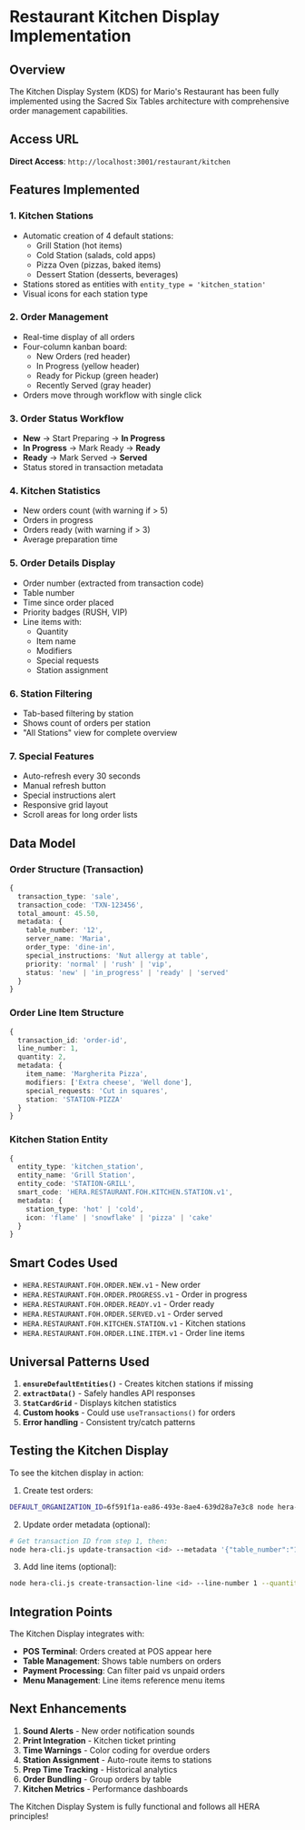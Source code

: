 # Restaurant Kitchen Display Implementation

## Overview

The Kitchen Display System (KDS) for Mario's Restaurant has been fully implemented using the Sacred Six Tables architecture with comprehensive order management capabilities.

## Access URL

**Direct Access**: `http://localhost:3001/restaurant/kitchen`

## Features Implemented

### 1. **Kitchen Stations**
- Automatic creation of 4 default stations:
  - Grill Station (hot items)
  - Cold Station (salads, cold apps)
  - Pizza Oven (pizzas, baked items)
  - Dessert Station (desserts, beverages)
- Stations stored as entities with `entity_type = 'kitchen_station'`
- Visual icons for each station type

### 2. **Order Management**
- Real-time display of all orders
- Four-column kanban board:
  - New Orders (red header)
  - In Progress (yellow header)
  - Ready for Pickup (green header)
  - Recently Served (gray header)
- Orders move through workflow with single click

### 3. **Order Status Workflow**
- **New** → Start Preparing → **In Progress**
- **In Progress** → Mark Ready → **Ready**
- **Ready** → Mark Served → **Served**
- Status stored in transaction metadata

### 4. **Kitchen Statistics**
- New orders count (with warning if > 5)
- Orders in progress
- Orders ready (with warning if > 3)
- Average preparation time

### 5. **Order Details Display**
- Order number (extracted from transaction code)
- Table number
- Time since order placed
- Priority badges (RUSH, VIP)
- Line items with:
  - Quantity
  - Item name
  - Modifiers
  - Special requests
  - Station assignment

### 6. **Station Filtering**
- Tab-based filtering by station
- Shows count of orders per station
- "All Stations" view for complete overview

### 7. **Special Features**
- Auto-refresh every 30 seconds
- Manual refresh button
- Special instructions alert
- Responsive grid layout
- Scroll areas for long order lists

## Data Model

### Order Structure (Transaction)
```typescript
{
  transaction_type: 'sale',
  transaction_code: 'TXN-123456',
  total_amount: 45.50,
  metadata: {
    table_number: '12',
    server_name: 'Maria',
    order_type: 'dine-in',
    special_instructions: 'Nut allergy at table',
    priority: 'normal' | 'rush' | 'vip',
    status: 'new' | 'in_progress' | 'ready' | 'served'
  }
}
```

### Order Line Item Structure
```typescript
{
  transaction_id: 'order-id',
  line_number: 1,
  quantity: 2,
  metadata: {
    item_name: 'Margherita Pizza',
    modifiers: ['Extra cheese', 'Well done'],
    special_requests: 'Cut in squares',
    station: 'STATION-PIZZA'
  }
}
```

### Kitchen Station Entity
```typescript
{
  entity_type: 'kitchen_station',
  entity_name: 'Grill Station',
  entity_code: 'STATION-GRILL',
  smart_code: 'HERA.RESTAURANT.FOH.KITCHEN.STATION.v1',
  metadata: {
    station_type: 'hot' | 'cold',
    icon: 'flame' | 'snowflake' | 'pizza' | 'cake'
  }
}
```

## Smart Codes Used

- `HERA.RESTAURANT.FOH.ORDER.NEW.v1` - New order
- `HERA.RESTAURANT.FOH.ORDER.PROGRESS.v1` - Order in progress
- `HERA.RESTAURANT.FOH.ORDER.READY.v1` - Order ready
- `HERA.RESTAURANT.FOH.ORDER.SERVED.v1` - Order served
- `HERA.RESTAURANT.FOH.KITCHEN.STATION.v1` - Kitchen stations
- `HERA.RESTAURANT.FOH.ORDER.LINE.ITEM.v1` - Order line items

## Universal Patterns Used

1. **`ensureDefaultEntities()`** - Creates kitchen stations if missing
2. **`extractData()`** - Safely handles API responses
3. **`StatCardGrid`** - Displays kitchen statistics
4. **Custom hooks** - Could use `useTransactions()` for orders
5. **Error handling** - Consistent try/catch patterns

## Testing the Kitchen Display

To see the kitchen display in action:

1. Create test orders:
```bash
DEFAULT_ORGANIZATION_ID=6f591f1a-ea86-493e-8ae4-639d28a7e3c8 node hera-cli.js create-transaction sale 45.50
```

2. Update order metadata (optional):
```bash
# Get transaction ID from step 1, then:
node hera-cli.js update-transaction <id> --metadata '{"table_number":"12","status":"new","priority":"rush"}'
```

3. Add line items (optional):
```bash
node hera-cli.js create-transaction-line <id> --line-number 1 --quantity 2 --metadata '{"item_name":"Pizza","station":"STATION-PIZZA"}'
```

## Integration Points

The Kitchen Display integrates with:
- **POS Terminal**: Orders created at POS appear here
- **Table Management**: Shows table numbers on orders
- **Payment Processing**: Can filter paid vs unpaid orders
- **Menu Management**: Line items reference menu items

## Next Enhancements

1. **Sound Alerts** - New order notification sounds
2. **Print Integration** - Kitchen ticket printing
3. **Time Warnings** - Color coding for overdue orders
4. **Station Assignment** - Auto-route items to stations
5. **Prep Time Tracking** - Historical analytics
6. **Order Bundling** - Group orders by table
7. **Kitchen Metrics** - Performance dashboards

The Kitchen Display System is fully functional and follows all HERA principles!